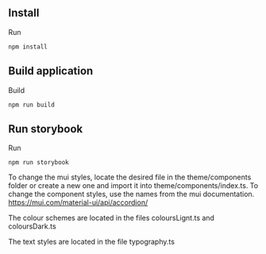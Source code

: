 ## Install

Run

```
npm install
```
## Build application

Build

```
npm run build
```

## Run storybook

Run

```
npm run storybook
```


To change the mui styles, locate the desired file in the theme/components folder or create a new one and import it into theme/components/index.ts. 
To change the component styles, use the names from the mui documentation. https://mui.com/material-ui/api/accordion/

The colour schemes are located in the files coloursLignt.ts and coloursDark.ts

The text styles are located in the file typography.ts